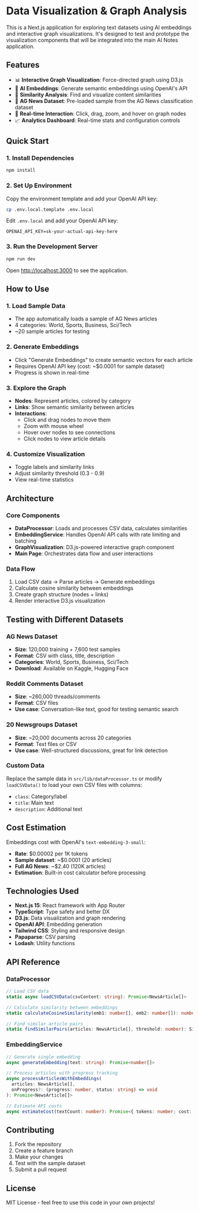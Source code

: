 # Data Visualization & Graph Analysis

This is a Next.js application for exploring text datasets using AI embeddings and interactive graph visualizations. It's designed to test and prototype the visualization components that will be integrated into the main AI Notes application.

## Features

- 📊 **Interactive Graph Visualization**: Force-directed graph using D3.js
- 🤖 **AI Embeddings**: Generate semantic embeddings using OpenAI's API
- 🔗 **Similarity Analysis**: Find and visualize content similarities
- 📝 **AG News Dataset**: Pre-loaded sample from the AG News classification dataset
- 🎨 **Real-time Interaction**: Click, drag, zoom, and hover on graph nodes
- 📈 **Analytics Dashboard**: Real-time stats and configuration controls

## Quick Start

### 1. Install Dependencies

```bash
npm install
```

### 2. Set Up Environment

Copy the environment template and add your OpenAI API key:

```bash
cp .env.local.template .env.local
```

Edit `.env.local` and add your OpenAI API key:

```
OPENAI_API_KEY=sk-your-actual-api-key-here
```

### 3. Run the Development Server

```bash
npm run dev
```

Open [http://localhost:3000](http://localhost:3000) to see the application.

## How to Use

### 1. Load Sample Data
- The app automatically loads a sample of AG News articles
- 4 categories: World, Sports, Business, Sci/Tech
- ~20 sample articles for testing

### 2. Generate Embeddings
- Click "Generate Embeddings" to create semantic vectors for each article
- Requires OpenAI API key (cost: ~$0.0001 for sample dataset)
- Progress is shown in real-time

### 3. Explore the Graph
- **Nodes**: Represent articles, colored by category
- **Links**: Show semantic similarity between articles
- **Interactions**:
  - Click and drag nodes to move them
  - Zoom with mouse wheel
  - Hover over nodes to see connections
  - Click nodes to view article details

### 4. Customize Visualization
- Toggle labels and similarity links
- Adjust similarity threshold (0.3 - 0.9)
- View real-time statistics

## Architecture

### Core Components

- **DataProcessor**: Loads and processes CSV data, calculates similarities
- **EmbeddingService**: Handles OpenAI API calls with rate limiting and batching
- **GraphVisualization**: D3.js-powered interactive graph component
- **Main Page**: Orchestrates data flow and user interactions

### Data Flow

1. Load CSV data → Parse articles → Generate embeddings
2. Calculate cosine similarity between embeddings
3. Create graph structure (nodes + links)
4. Render interactive D3.js visualization

## Testing with Different Datasets

### AG News Dataset
- **Size**: 120,000 training + 7,600 test samples
- **Format**: CSV with class, title, description
- **Categories**: World, Sports, Business, Sci/Tech
- **Download**: Available on Kaggle, Hugging Face

### Reddit Comments Dataset
- **Size**: ~260,000 threads/comments
- **Format**: CSV files
- **Use case**: Conversation-like text, good for testing semantic search

### 20 Newsgroups Dataset
- **Size**: ~20,000 documents across 20 categories
- **Format**: Text files or CSV
- **Use case**: Well-structured discussions, great for link detection

### Custom Data
Replace the sample data in `src/lib/dataProcessor.ts` or modify `loadCSVData()` to load your own CSV files with columns:
- `class`: Category/label
- `title`: Main text
- `description`: Additional text

## Cost Estimation

Embeddings cost with OpenAI's `text-embedding-3-small`:
- **Rate**: $0.00002 per 1K tokens
- **Sample dataset**: ~$0.0001 (20 articles)
- **Full AG News**: ~$2.40 (120K articles)
- **Estimation**: Built-in cost calculator before processing


## Technologies Used

- **Next.js 15**: React framework with App Router
- **TypeScript**: Type safety and better DX
- **D3.js**: Data visualization and graph rendering
- **OpenAI API**: Embedding generation
- **Tailwind CSS**: Styling and responsive design
- **Papaparse**: CSV parsing
- **Lodash**: Utility functions

## API Reference

### DataProcessor
```typescript
// Load CSV data
static async loadCSVData(csvContent: string): Promise<NewsArticle[]>

// Calculate similarity between embeddings
static calculateCosineSimilarity(emb1: number[], emb2: number[]): number

// Find similar article pairs
static findSimilarPairs(articles: NewsArticle[], threshold: number): SimilarityPair[]
```

### EmbeddingService
```typescript
// Generate single embedding
async generateEmbedding(text: string): Promise<number[]>

// Process articles with progress tracking
async processArticlesWithEmbeddings(
  articles: NewsArticle[],
  onProgress?: (progress: number, status: string) => void
): Promise<NewsArticle[]>

// Estimate API costs
async estimateCost(textCount: number): Promise<{ tokens: number; cost: number }>
```

## Contributing

1. Fork the repository
2. Create a feature branch
3. Make your changes
4. Test with the sample dataset
5. Submit a pull request

## License

MIT License - feel free to use this code in your own projects!
